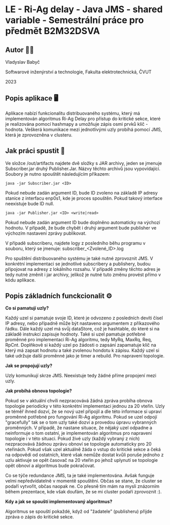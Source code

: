 # LE - Ri-Ag delay - Java JMS - shared variable - Semestrální práce pro předmět B2M32DSVA

## Autor 👨‍💻
Vladyslav Babyč

Softwarové inženýrství a technologie, Fakulta elektrotechnická, ČVUT

2023

## Popis aplikace 🖥️

Aplikace nabízí funkcionalitu distribuovaného systému, který má implementován algoritmus Ri-Ag Delay pro přístup do kritické sekce, 
které je realizována pomocí hashmapy a umožňuje zápis osmi prvků klíč - hodnota. Veškerá komunikace mezi jednotlivými uzly probíhá
pomocí JMS, která je zprovozněna v clusteru.

## Jak práci spustit 🔧
Ve složce /out/artifacts najdete dvě složky s JAR archivy, jeden se jmenuje Subscriber.jar druhý Publisher.Jar.
Názvy těchto archivů jsou vypovídající. 
Soubory je nutno spouštět následujícím příkazem:
```
java -jar Subscriber.jar <ID>
```
Pokud nebude zadán argument ID, bude ID zvoleno na základě IP adresy stanice z interfacu enp0s1, kde je proces spouštěn. Pokud takový interface neexistuje bude ID null.

```
java -jar Publisher.jar <ID> <write|read>
```
Pokud nebude zadán argument ID bude doplněno automaticky na výchozí hodnotu. V případě,
že bude chybět i druhý argument bude publisher ve výchozím nastavení zprávy publikovat.

V případě subscriberu, najdete logy z posledního běhu programu v souboru, který se jmenuje: subscriber_<Zvolené_ID>.log

Pro spuštění distribuovaného systému je také nutné zprovoznit JMS. V konkrétní implementaci se 
jednotlivé subscribery a publishery, budou připojovat na adresy z lokálního rozsahu. V případě 
změny těchto adres je tedy nutné změnit i jar archivy, jelikož je nutné tuto změnu provést přímo 
v kódu aplikace.


## Popis základních funckcionalit ⚙️
**Co si pamatují uzly?**

Každý uzel si pamatuje svoje ID, které je odvozeno z posledních devíti čísel IP adresy, nebo případně může být nastaveno argumentem z příkazového řádku. Dále každý uzel má svůj dataStore, což 
je hashtable, do které si na základě instrukcí zapisuje hodnoty. Také si uzel pamatuje potřebné proměnné pro implementaci Ri-Ag algoritmu, tedy MyRq, MaxRq, Req, RpCnt. Doplňkově si každý uzel po žádosti o zapsání
zapamatuje klíč na který má zapsat hodnotu a také zvolenou hondotu k zápisu. Každý uzel si také udržuje další proměnné jako je timer a rebuild. Pro napravení topologie.

**Jak se propojují uzly?**

Uzly komunikují skrze JMS. Neexistuje tedy žádné příme propojení mezi uzly.

**Jak probíhá obnova topologie?**

Pokud se v aktuální chvíli nezpracovává žádná zpráva probíha obnova topologie periodicky v této konkrétní implementaci jednou za 20 vteřin. 
Uzly se téměř ihned dozví, že se nový uzel připojil a dle této informace si upraví proměnné potřebné pro fungování Ri-Ag algoritmu.
Pokud se uzel odpojí "gracefully" tak se o tom uzly také dozví a provedou úpravu vybranných proměnných. V případě, že nastane situace, 
že nějaký uzel odpadne a neinformuje o tom ostatní, je implementován algoritmus pro napravení topologie i v této situaci. Pokud živé uzly (každý vybraný z nich)
nezpracovává žádnou zprávu obnoví se topologie automaticky pro 20 vteřinách. Pokud však uzel aktuálně žáda o vstup do kritické sekce a čeká 
na odpovědi od ostatních, které však nemůže dostat kvůli poruše jednoho z uzlu aktivuje se opět časovač na 20 vteřin po jehož uplynutí se topologie opět obnoví a 
algoritmus bude pokračovat.

Co se týče redundance JMS, ta je také implementována. Avšak funguje velmi nepředvídatelně v momentě spouštění. Občas se stane, že cluster se podaří vytvořit, občas naopak ne.
Co přesně tím mám na mysli znázorním během prezentace, kde však doufám, že se mi cluster podaří zprovoznit :).

**Kdy a jak se spouští implementovaný algoritmus?**

Algoritmus se spouští pokaždé, když od "žadatele" (publisheru) přijde zpráva o zápis do kritické sekce.